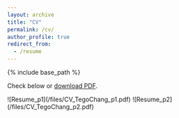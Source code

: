 ```yaml
---
layout: archive
title: "CV"
permalink: /cv/
author_profile: true
redirect_from:
  - /resume
---
```


{% include base_path %}

<!-- [Some title here](FILE_NAME.pdf) -->
<!-- ![Resume](/files/CV_TegoChang.pdf) -->
<!-- Test of CV1
  <html>
    <object data="https://Tego-Chang.github.io/files/CV_TegoChang.pdf" type="pdf">
        <embed src="https://Tego-Chang.github.io/files/CV_TegoChang.pdf" type="pdf">
            <p>This browser does not support PDFs. Please download the PDF to view it: <a href="https://Tego-Chang.github.io/files/CV_TegoChang.pdf">Download PDF</a>.</p>
    </object>
  </html> -->
<html>
  <p>Check below or <a href="https://Tego-Chang.github.io/files/CV_TegoChang.pdf">download PDF</a>.</p>
</html>
![Resume_p1](/files/CV_TegoChang_p1.pdf)
![Resume_p2](/files/CV_TegoChang_p2.pdf)




  <!-- <html>
    <head>
      <object data="https://Tego-Chang.github.io/files/CV_TegoChang.pdf" type="CV">
        <embed src="https://Tego-Chang.github.io/files/CV_TegoChang.pdf">
          <p>This browser does not support PDFs. Please download the PDF to view it: <a href="https://Tego-Chang.github.io/files/CV_TegoChang.pdf">Download PDF</a>.
          </p>
        </embed>
      </object>
    </head>
  </html> -->

<!-- Education
======
* M.S. in USA, Duke University, 2021
* B.S. in GitHub, GitHub University, 2012
* M.S. in Jekyll, GitHub University, 2014
* Ph.D in Version Control Theory, GitHub University, 2018 (expected)

Work experience
======
* Summer 2015: Research Assistant
  * Github University
  * Duties included: Tagging issues
  * Supervisor: Professor Git

* Fall 2015: Research Assistant
  * Github University
  * Duties included: Merging pull requests
  * Supervisor: Professor Hub
  
Skills
======
* Skill 1
* Skill 2
  * Sub-skill 2.1
  * Sub-skill 2.2
  * Sub-skill 2.3
* Skill 3

Publications
======
  <ul>{% for post in site.publications %}
    {% include archive-single-cv.html %}
  {% endfor %}</ul>
  
Talks
======
  <ul>{% for post in site.talks %}
    {% include archive-single-talk-cv.html %}
  {% endfor %}</ul>
  
Teaching
======
  <ul>{% for post in site.teaching %}
    {% include archive-single-cv.html %}
  {% endfor %}</ul>
  
Service and leadership
======
* Currently signed in to 43 different slack teams -->
